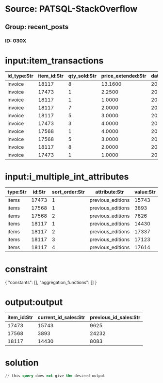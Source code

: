 # Source: PATSQL-StackOverflow
## Group: recent_posts
### ID: 030X

# input:item_transactions

| id_type:Str | item_id:Str | qty_sold:Str | price_extended:Str | date_effective:Str |
|---|---|---|---|---|
| invoice | 18117 | 8 | 13.1600 | 2016-10-01 |
| invoice | 17473 | 1 | 2.2500 | 2016-10-01 |
| invoice | 18117 | 1 | 1.0000 | 2016-10-01 |
| invoice | 18117 | 7 | 2.0000 | 2016-10-01 |
| invoice | 18117 | 5 | 3.0000 | 2016-10-01 |
| invoice | 17473 | 3 | 4.0000 | 2016-10-01 |
| invoice | 17568 | 1 | 4.0000 | 2016-10-01 |
| invoice | 17568 | 5 | 3.0000 | 2016-10-01 |
| invoice | 18117 | 8 | 2.0000 | 2016-10-01 |
| invoice | 17473 | 1 | 1.0000 | 2016-10-01 |

# input:i_multiple_int_attributes

| type:Str | id:Str | sort_order:Str | attribute:Str | value:Str |
|---|---|---|---|---|
| items | 17473 | 1 | previous_editions | 15743 |
| items | 17568 | 1 | previous_editions | 3893 |
| items | 17568 | 2 | previous_editions | 7626 |
| items | 18117 | 1 | previous_editions | 14430 |
| items | 18117 | 2 | previous_editions | 17337 |
| items | 18117 | 3 | previous_editions | 17123 |
| items | 18117 | 4 | previous_editions | 17614 |

# constraint

{
  "constants": [],
  "aggregation_functions": []
}

# output:output

| item_id:Str | current_id_sales:Str | previous_id_sales:Str |
|---|---|---|
| 17473 | 15743 | 9625 |
| 17568 | 3893 | 24232 |
| 18117 | 14430 | 8083 |

# solution

```sql
// this query does not give the desired output
```
